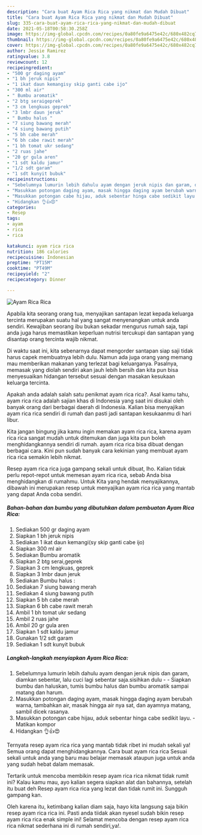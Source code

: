 ```yaml
---
description: "Cara buat Ayam Rica Rica yang nikmat dan Mudah Dibuat"
title: "Cara buat Ayam Rica Rica yang nikmat dan Mudah Dibuat"
slug: 335-cara-buat-ayam-rica-rica-yang-nikmat-dan-mudah-dibuat
date: 2021-05-18T00:58:30.258Z
image: https://img-global.cpcdn.com/recipes/0a80fe9a6475e42c/680x482cq70/ayam-rica-rica-foto-resep-utama.jpg
thumbnail: https://img-global.cpcdn.com/recipes/0a80fe9a6475e42c/680x482cq70/ayam-rica-rica-foto-resep-utama.jpg
cover: https://img-global.cpcdn.com/recipes/0a80fe9a6475e42c/680x482cq70/ayam-rica-rica-foto-resep-utama.jpg
author: Jessie Ramirez
ratingvalue: 3.8
reviewcount: 12
recipeingredient:
- "500 gr daging ayam"
- "1 bh jeruk nipis"
- "1 ikat daun kemangisy skip ganti cabe ijo"
- "300 ml air"
- " Bumbu aromatik"
- "2 btg seraigeprek"
- "3 cm lengkuas geprek"
- "3 lmbr daun jeruk"
- " Bumbu halus "
- "7 siung bawang merah"
- "4 siung bawang putih"
- "5 bh cabe merah"
- "6 bh cabe rawit merah"
- "1 bh tomat ukr sedang"
- "2 ruas jahe"
- "20 gr gula aren"
- "1 sdt kaldu jamur"
- "1/2 sdt garam"
- "1 sdt kunyit bubuk"
recipeinstructions:
- "Sebelumnya lumurin lebih dahulu ayam dengan jeruk nipis dan garam, diamkan sebentar, lalu cuci lagi sebentar saja.sisihkan dulu  Siapkan bumbu dan haluskan, tumis bumbu halus dan bumbu aromatik sampai matang dan harum."
- "Masukkan potongan daging ayam, masak hingga daging ayam berubah warna, tambahkan air, masak hingga air nya sat, dan ayamnya matang, sambil dicek rasanya."
- "Masukkan potongan cabe hijau, aduk sebentar hinga cabe sedikit layu.  Matikan kompor"
- "Hidangkan 👌👍😍"
categories:
- Resep
tags:
- ayam
- rica
- rica

katakunci: ayam rica rica 
nutrition: 186 calories
recipecuisine: Indonesian
preptime: "PT15M"
cooktime: "PT49M"
recipeyield: "2"
recipecategory: Dinner

---
```



![Ayam Rica Rica](https://img-global.cpcdn.com/recipes/0a80fe9a6475e42c/680x482cq70/ayam-rica-rica-foto-resep-utama.jpg)

Apabila kita seorang orang tua, menyajikan santapan lezat kepada keluarga tercinta merupakan suatu hal yang sangat menyenangkan untuk anda sendiri. Kewajiban seorang ibu bukan sekadar mengurus rumah saja, tapi anda juga harus memastikan keperluan nutrisi tercukupi dan santapan yang disantap orang tercinta wajib nikmat.

Di waktu  saat ini, kita sebenarnya dapat mengorder santapan siap saji tidak harus capek membuatnya lebih dulu. Namun ada juga orang yang memang mau memberikan makanan yang terlezat bagi keluarganya. Pasalnya, memasak yang diolah sendiri akan jauh lebih bersih dan kita pun bisa menyesuaikan hidangan tersebut sesuai dengan masakan kesukaan keluarga tercinta. 



Apakah anda adalah salah satu penikmat ayam rica rica?. Asal kamu tahu, ayam rica rica adalah sajian khas di Indonesia yang saat ini disukai oleh banyak orang dari berbagai daerah di Indonesia. Kalian bisa menyajikan ayam rica rica sendiri di rumah dan pasti jadi santapan kesukaanmu di hari libur.

Kita jangan bingung jika kamu ingin memakan ayam rica rica, karena ayam rica rica sangat mudah untuk ditemukan dan juga kita pun boleh menghidangkannya sendiri di rumah. ayam rica rica bisa dibuat dengan berbagai cara. Kini pun sudah banyak cara kekinian yang membuat ayam rica rica semakin lebih nikmat.

Resep ayam rica rica juga gampang sekali untuk dibuat, lho. Kalian tidak perlu repot-repot untuk memesan ayam rica rica, sebab Anda bisa menghidangkan di rumahmu. Untuk Kita yang hendak menyajikannya, dibawah ini merupakan resep untuk menyajikan ayam rica rica yang mantab yang dapat Anda coba sendiri.

<!--inarticleads1-->

##### Bahan-bahan dan bumbu yang dibutuhkan dalam pembuatan Ayam Rica Rica:

1. Sediakan 500 gr daging ayam
1. Siapkan 1 bh jeruk nipis
1. Sediakan 1 ikat daun kemangi(sy skip ganti cabe ijo)
1. Siapkan 300 ml air
1. Sediakan  Bumbu aromatik
1. Siapkan 2 btg serai,geprek
1. Siapkan 3 cm lengkuas, geprek
1. Siapkan 3 lmbr daun jeruk
1. Sediakan  Bumbu halus :
1. Sediakan 7 siung bawang merah
1. Sediakan 4 siung bawang putih
1. Siapkan 5 bh cabe merah
1. Siapkan 6 bh cabe rawit merah
1. Ambil 1 bh tomat ukr sedang
1. Ambil 2 ruas jahe
1. Ambil 20 gr gula aren
1. Siapkan 1 sdt kaldu jamur
1. Gunakan 1/2 sdt garam
1. Sediakan 1 sdt kunyit bubuk




<!--inarticleads2-->

##### Langkah-langkah menyiapkan Ayam Rica Rica:

1. Sebelumnya lumurin lebih dahulu ayam dengan jeruk nipis dan garam, diamkan sebentar, lalu cuci lagi sebentar saja.sisihkan dulu -  - Siapkan bumbu dan haluskan, tumis bumbu halus dan bumbu aromatik sampai matang dan harum.
1. Masukkan potongan daging ayam, masak hingga daging ayam berubah warna, tambahkan air, masak hingga air nya sat, dan ayamnya matang, sambil dicek rasanya.
1. Masukkan potongan cabe hijau, aduk sebentar hinga cabe sedikit layu.  - Matikan kompor
1. Hidangkan 👌👍😍




Ternyata resep ayam rica rica yang mantab tidak ribet ini mudah sekali ya! Semua orang dapat menghidangkannya. Cara buat ayam rica rica Sesuai sekali untuk anda yang baru mau belajar memasak ataupun juga untuk anda yang sudah hebat dalam memasak.

Tertarik untuk mencoba membikin resep ayam rica rica nikmat tidak rumit ini? Kalau kamu mau, ayo kalian segera siapkan alat dan bahannya, setelah itu buat deh Resep ayam rica rica yang lezat dan tidak rumit ini. Sungguh gampang kan. 

Oleh karena itu, ketimbang kalian diam saja, hayo kita langsung saja bikin resep ayam rica rica ini. Pasti anda tiidak akan nyesel sudah bikin resep ayam rica rica enak simple ini! Selamat mencoba dengan resep ayam rica rica nikmat sederhana ini di rumah sendiri,ya!.


